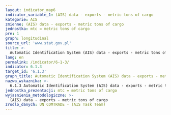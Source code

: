 ```yaml
---
layout: indicator_map6
indicator_variable_1: (AIS) data - exports - metric tons of cargo
kategorie: AIS
zmienne: (AIS) data - exports - metric tons of cargo
jednostka: mtc = metric tons of cargo
pre: 1
graph: longitudinal
source_url: 'www.stat.gov.pl'
title: >-
  Automatic Identification System (AIS) data - exports - metric tons of cargo
lang: en
permalink: /indicator/6-1-3/
indicator: 6.1.3
target_id: '6.1.3'
graph_title: Automatic Identification System (AIS) data - exports - metric tons of cargo
nazwa_wskaznika: >-
  6.1.3 Automatic Identification System (AIS) data - exports - metric tons of cargo
jednostka_prezentacji: mtc = metric tons of cargo
wyjasnienia_metodologiczne: >-
  (AIS) data - exports - metric tons of cargo
zrodlo_danych: UN COMTRADE - (AIS Task Team)
---
```

